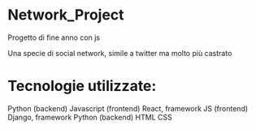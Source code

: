 # Network_Project
Progetto di fine anno con js

Una specie di social network, simile a twitter ma molto più castrato

# Tecnologie utilizzate:
Python (backend)
Javascript (frontend)
React, framework JS (frontend)
Django, framework Python (backend)
HTML
CSS
